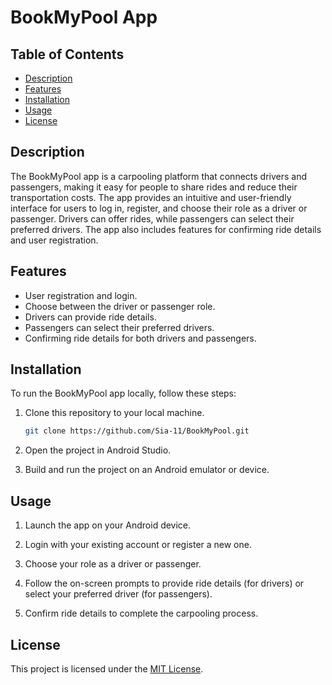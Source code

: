 # BookMyPool App

## Table of Contents
- [Description](#description)
- [Features](#features)
- [Installation](#installation)
- [Usage](#usage)
- [License](#license)

## Description

The BookMyPool app is a carpooling platform that connects drivers and passengers, making it easy for people to share rides and reduce their transportation costs. The app provides an intuitive and user-friendly interface for users to log in, register, and choose their role as a driver or passenger. Drivers can offer rides, while passengers can select their preferred drivers. The app also includes features for confirming ride details and user registration.

## Features

- User registration and login.
- Choose between the driver or passenger role.
- Drivers can provide ride details.
- Passengers can select their preferred drivers.
- Confirming ride details for both drivers and passengers.

## Installation

To run the BookMyPool app locally, follow these steps:

1. Clone this repository to your local machine.
   ```bash
   git clone https://github.com/Sia-11/BookMyPool.git

2. Open the project in Android Studio.

3. Build and run the project on an Android emulator or device.

## Usage

1. Launch the app on your Android device.

2. Login with your existing account or register a new one.

3. Choose your role as a driver or passenger.

4. Follow the on-screen prompts to provide ride details (for drivers) or select your preferred driver (for passengers).

5. Confirm ride details to complete the carpooling process.

## License

This project is licensed under the [MIT License](LICENSE).
